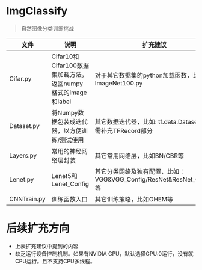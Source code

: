 # ImgClassify
>自然图像分类训练挑战

|文件|说明|扩充建议|
|------|------|------|
|Cifar.py|Cifar10和Cifar100数据集加载方法，返回numpy格式的image和label|对于其它数据集的python加载函数，比如：ImageNet100.py
|Dataset.py|将Numpy数据包装成迭代器，以方便训练/测试使用|其它数据迭代器，比如: tf.data.Dataset，急需补充TFRecord部分
|Layers.py|常用的神经网络层封装|其它常用网络层，比如BN/CBR等|
|Lenet.py|Lenet5和Lenet_Config|其它分类网络及独有配置，比如：VGG&VGG_Config/ResNet&ResNet_Config等|
|CNNTrain.py|训练函数入口|其它训练策略，比如OHEM等

# 后续扩充方向
- 上表扩充建议中提到的内容
- 缺乏运行设备控制机制。如果有NVIDIA GPU，默认选择GPU:0运行，没有就CPU运行。且不支持CPU多线程。



